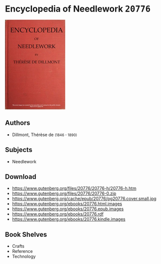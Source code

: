# Encyclopedia of Needlework <kbd>20776</kbd>

![](./cover.medium.jpg "")

## Authors


 - Dillmont, Thérèse de <small>(1846 - 1890)</small>

## Subjects


 - Needlework

## Download


 - https://www.gutenberg.org/files/20776/20776-h/20776-h.htm
 - https://www.gutenberg.org/files/20776/20776-0.zip
 - https://www.gutenberg.org/cache/epub/20776/pg20776.cover.small.jpg
 - https://www.gutenberg.org/ebooks/20776.html.images
 - https://www.gutenberg.org/ebooks/20776.epub.images
 - https://www.gutenberg.org/ebooks/20776.rdf
 - https://www.gutenberg.org/ebooks/20776.kindle.images

## Book Shelves


 - Crafts
 - Reference
 - Technology
